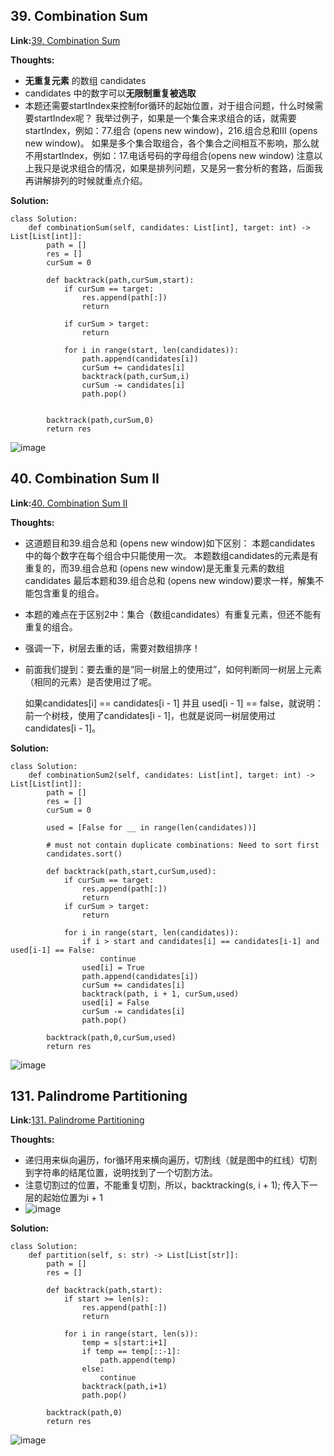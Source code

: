 ## 39. Combination Sum ##

**Link:**[39. Combination Sum](https://leetcode.com/problems/combination-sum/description/)

**Thoughts:**
  - **无重复元素** 的数组 candidates
  - candidates 中的数字可以**无限制重复被选取**
  - 本题还需要startIndex来控制for循环的起始位置，对于组合问题，什么时候需要startIndex呢？
    我举过例子，如果是一个集合来求组合的话，就需要startIndex，例如：77.组合 (opens new window)，216.组合总和III (opens new window)。
    如果是多个集合取组合，各个集合之间相互不影响，那么就不用startIndex，例如：17.电话号码的字母组合(opens new window)
    注意以上我只是说求组合的情况，如果是排列问题，又是另一套分析的套路，后面我再讲解排列的时候就重点介绍。

**Solution:**
```
class Solution:
    def combinationSum(self, candidates: List[int], target: int) -> List[List[int]]:
        path = []
        res = []
        curSum = 0

        def backtrack(path,curSum,start):
            if curSum == target:
                res.append(path[:])
                return
            
            if curSum > target:
                return
            
            for i in range(start, len(candidates)):
                path.append(candidates[i])
                curSum += candidates[i]
                backtrack(path,curSum,i)
                curSum -= candidates[i]
                path.pop()
                
        
        backtrack(path,curSum,0)
        return res
```
![image](https://user-images.githubusercontent.com/69004164/210285916-12ae97fb-32eb-48f3-a9b6-daa60b966899.png)

## 40. Combination Sum II ##

**Link:**[40. Combination Sum II](https://leetcode.com/problems/combination-sum-ii/description/)

**Thoughts:**
  - 这道题目和39.组合总和 (opens new window)如下区别：
    本题candidates 中的每个数字在每个组合中只能使用一次。
    本题数组candidates的元素是有重复的，而39.组合总和 (opens new window)是无重复元素的数组candidates
    最后本题和39.组合总和 (opens new window)要求一样，解集不能包含重复的组合。
  - 本题的难点在于区别2中：集合（数组candidates）有重复元素，但还不能有重复的组合。
  - 强调一下，树层去重的话，需要对数组排序！
  - 前面我们提到：要去重的是“同一树层上的使用过”，如何判断同一树层上元素（相同的元素）是否使用过了呢。

    如果candidates[i] == candidates[i - 1] 并且 used[i - 1] == false，就说明：前一个树枝，使用了candidates[i - 1]，也就是说同一树层使用过candidates[i - 1]。

**Solution:**
```
class Solution:
    def combinationSum2(self, candidates: List[int], target: int) -> List[List[int]]:
        path = []
        res = []
        curSum = 0
        
        used = [False for __ in range(len(candidates))]

        # must not contain duplicate combinations: Need to sort first
        candidates.sort()

        def backtrack(path,start,curSum,used):
            if curSum == target:
                res.append(path[:])
                return
            if curSum > target:
                return
            
            for i in range(start, len(candidates)):
                if i > start and candidates[i] == candidates[i-1] and used[i-1] == False:
                    continue
                used[i] = True
                path.append(candidates[i])
                curSum += candidates[i]
                backtrack(path, i + 1, curSum,used)
                used[i] = False
                curSum -= candidates[i]
                path.pop()
            
        backtrack(path,0,curSum,used)
        return res
```
![image](https://user-images.githubusercontent.com/69004164/210286144-8f9a7c22-b0e1-4d68-ac00-7181040acee1.png)


## 131. Palindrome Partitioning ##

**Link:**[131. Palindrome Partitioning](https://leetcode.com/problems/palindrome-partitioning/description/)

**Thoughts:**
  - 递归用来纵向遍历，for循环用来横向遍历，切割线（就是图中的红线）切割到字符串的结尾位置，说明找到了一个切割方法。
  - 注意切割过的位置，不能重复切割，所以，backtracking(s, i + 1); 传入下一层的起始位置为i + 1
  - ![image](https://user-images.githubusercontent.com/69004164/210286227-aa44b8c5-ce8d-457c-b41c-35a37831cfb7.png)

**Solution:**
```
class Solution:
    def partition(self, s: str) -> List[List[str]]:
        path = []
        res = []

        def backtrack(path,start):
            if start >= len(s):
                res.append(path[:])
                return
            
            for i in range(start, len(s)):
                temp = s[start:i+1]
                if temp == temp[::-1]:
                    path.append(temp)
                else:
                    continue
                backtrack(path,i+1)
                path.pop()

        backtrack(path,0)
        return res
```
![image](https://user-images.githubusercontent.com/69004164/210286376-e6e19822-56ed-443a-91a3-28ec41fee1ca.png)
